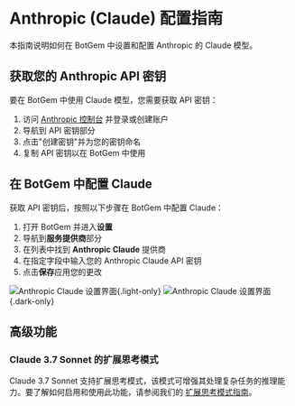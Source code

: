 # Anthropic (Claude) 配置指南

本指南说明如何在 BotGem 中设置和配置 Anthropic 的 Claude 模型。

## 获取您的 Anthropic API 密钥

要在 BotGem 中使用 Claude 模型，您需要获取 API 密钥：

1. 访问 [Anthropic 控制台](https://console.anthropic.com/settings/keys) 并登录或创建账户
2. 导航到 API 密钥部分
3. 点击"创建密钥"并为您的密钥命名
4. 复制 API 密钥以在 BotGem 中使用

## 在 BotGem 中配置 Claude

获取 API 密钥后，按照以下步骤在 BotGem 中配置 Claude：

1. 打开 BotGem 并进入**设置**
2. 导航到**服务提供商**部分
3. 在列表中找到 **Anthropic Claude** 提供商
4. 在指定字段中输入您的 Anthropic Claude API 密钥
5. 点击**保存**应用您的更改

![Anthropic Claude 设置界面](/anthropic-claude.png){.light-only}
![Anthropic Claude 设置界面](/anthropic-claude-dark.png){.dark-only}

## 高级功能

### Claude 3.7 Sonnet 的扩展思考模式

Claude 3.7 Sonnet 支持扩展思考模式，该模式可增强其处理复杂任务的推理能力。要了解如何启用和使用此功能，请参阅我们的 [扩展思考模式指南](/zh/claude-extended-thinking)。
